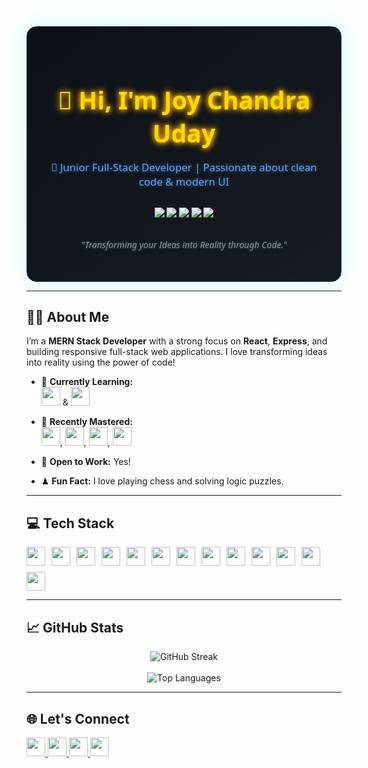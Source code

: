 <div align="center">
  <div style="max-width: 850px; margin: auto; padding: 35px 25px; border-radius: 16px; background: linear-gradient(145deg, #0d1117, #161b22); border: 1px solid #30363d; box-shadow: 0 0 30px rgba(0, 255, 255, 0.2); color: #c9d1d9; font-family: 'Segoe UI', sans-serif; position: relative;">
    <h1 style="font-size: 2.8em; margin-bottom: 10px; color: #ffd700; text-shadow: 0 0 8px #ffd700, 0 0 12px #ff8c00;">👋 Hi, I'm Joy Chandra Uday</h1>
    <p style="font-size: 1.2em; color: #58a6ff; text-shadow: 0 0 6px rgba(88,166,255,0.5); animation: pulse 2s infinite;">
      🚀 Junior Full-Stack Developer | Passionate about clean code & modern UI
    </p>
    <div style="margin: 30px 0;">
      <img src="https://img.shields.io/badge/React-20232A?style=for-the-badge&logo=react&logoColor=61DAFB" />
      <img src="https://img.shields.io/badge/Node.js-339933?style=for-the-badge&logo=nodedotjs&logoColor=white" />
      <img src="https://img.shields.io/badge/Express.js-000000?style=for-the-badge&logo=express&logoColor=white" />
      <img src="https://img.shields.io/badge/MongoDB-47A248?style=for-the-badge&logo=mongodb&logoColor=white" />
      <img src="https://img.shields.io/badge/Next.js-000000?style=for-the-badge&logo=next.js&logoColor=white" />
    </div>
    <p style="font-size: 1em; font-style: italic; color: #8b949e; text-shadow: 0 0 5px rgba(139,148,158,0.5);">
      "Transforming your Ideas into Reality through Code."
    </p>
  </div>
</div>

---

## 🧑‍💻 About Me

I’m a **MERN Stack Developer** with a strong focus on **React**, **Express**, and building responsive full-stack web applications. I love transforming ideas into reality using the power of code!

- 🌱 **Currently Learning:**  
  <img src="https://img.shields.io/badge/-Flutter-02569B?style=for-the-badge&logo=flutter&logoColor=white" height="30" /> & 
  <img src="https://img.shields.io/badge/-Dart-0175C2?style=for-the-badge&logo=dart&logoColor=white" height="30"/>

- 🚀 **Recently Mastered:**  
  <img src="https://img.shields.io/badge/-Next.js-000000?style=for-the-badge&logo=next.js&logoColor=white" height="30"/>, 
  <img src="https://img.shields.io/badge/-TypeScript-3178C6?style=for-the-badge&logo=typescript&logoColor=white" height="30"/>, 
  <img src="https://img.shields.io/badge/-Redux-764ABC?style=for-the-badge&logo=redux&logoColor=white" height="30"/>, 
  <img src="https://img.shields.io/badge/-Mongoose-880000?style=for-the-badge&logo=mongoose&logoColor=white" height="30"/>

- 💼 **Open to Work:** Yes!
- ♟ **Fun Fact:** I love playing chess and solving logic puzzles.

---

## 💻 Tech Stack

<div style="display: flex; flex-wrap: wrap; gap: 10px;">
  <img src="https://img.shields.io/badge/-JavaScript-F7DF1E?style=for-the-badge&logo=javascript&logoColor=black" height="30"/>
  <img src="https://img.shields.io/badge/-TypeScript-3178C6?style=for-the-badge&logo=typescript&logoColor=white" height="30"/>
  <img src="https://img.shields.io/badge/-React-61DAFB?style=for-the-badge&logo=react&logoColor=white" height="30"/>
  <img src="https://img.shields.io/badge/-Redux-764ABC?style=for-the-badge&logo=redux&logoColor=white" height="30"/>
  <img src="https://img.shields.io/badge/-Next.js-000000?style=for-the-badge&logo=next.js&logoColor=white" height="30"/>
  <img src="https://img.shields.io/badge/-Tailwind%20CSS-38B2AC?style=for-the-badge&logo=tailwind-css&logoColor=white" height="30"/>
  <img src="https://img.shields.io/badge/-Node.js-339933?style=for-the-badge&logo=node.js&logoColor=white" height="30"/>
  <img src="https://img.shields.io/badge/-Express.js-000000?style=for-the-badge&logo=express&logoColor=white" height="30"/>
  <img src="https://img.shields.io/badge/-MongoDB-47A248?style=for-the-badge&logo=mongodb&logoColor=white" height="30"/>
  <img src="https://img.shields.io/badge/-Mongoose-880000?style=for-the-badge&logo=mongoose&logoColor=white" height="30"/>
  <img src="https://img.shields.io/badge/-Firebase-FFCA28?style=for-the-badge&logo=firebase&logoColor=black" height="30"/>
  <img src="https://img.shields.io/badge/-Git-F05032?style=for-the-badge&logo=git&logoColor=white" height="30"/>
  <img src="https://img.shields.io/badge/-GitHub-181717?style=for-the-badge&logo=github&logoColor=white" height="30"/>
</div>

---

## 📈 GitHub Stats

<p align="center">
  <img src="https://github-readme-streak-stats.herokuapp.com/?user=joychandrauday&theme=radical" alt="GitHub Streak" />
  <br/><br/>
  <img src="https://github-readme-stats.vercel.app/api/top-langs/?username=joychandrauday&layout=compact&theme=radical" alt="Top Languages" />
</p>

---

## 🌐 Let's Connect

<p>
  <a href="https://www.linkedin.com/in/joychandrauday" target="_blank">
    <img src="https://img.shields.io/badge/-LinkedIn-0077B5?style=for-the-badge&logo=linkedin&logoColor=white" height="30" />
  </a>
  <a href="https://twitter.com/joychandrauday" target="_blank">
    <img src="https://img.shields.io/badge/-Twitter-1DA1F2?style=for-the-badge&logo=twitter&logoColor=white" height="30" />
  </a>
  <a href="mailto:joychandraud@gmail.com" target="_blank">
    <img src="https://img.shields.io/badge/-Email-D14836?style=for-the-badge&logo=gmail&logoColor=white" height="30" />
  </a>
  <a href="https://joychandrauday-nexus.vercel.app/" target="_blank">
    <img src="https://img.shields.io/badge/-Portfolio-4ade80?style=for-the-badge&logo=web&logoColor=white" height="30" />
  </a>
</p>

